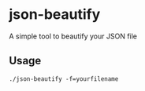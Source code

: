 # json-beautify
A simple tool to beautify your JSON file

## Usage
`./json-beautify -f=yourfilename`
